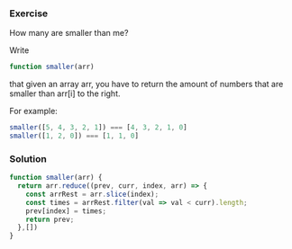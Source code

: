 ### Exercise

How many are smaller than me?

Write

```js
function smaller(arr)
```

that given an array arr, you have to return the amount of numbers that are smaller than arr[i] to the right.

For example:
```js
smaller([5, 4, 3, 2, 1]) === [4, 3, 2, 1, 0]
smaller([1, 2, 0]) === [1, 1, 0]
```

### Solution

```js
function smaller(arr) {
  return arr.reduce((prev, curr, index, arr) => {
    const arrRest = arr.slice(index);
    const times = arrRest.filter(val => val < curr).length;
    prev[index] = times;
    return prev;
  },[])
}
```